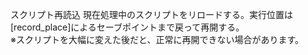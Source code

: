 スクリプト再読込
現在処理中のスクリプトをリロードする。実行位置は[record_place]によるセーブポイントまで戻って再開する。  
※スクリプトを大幅に変えた後だと、正常に再開できない場合があります。

